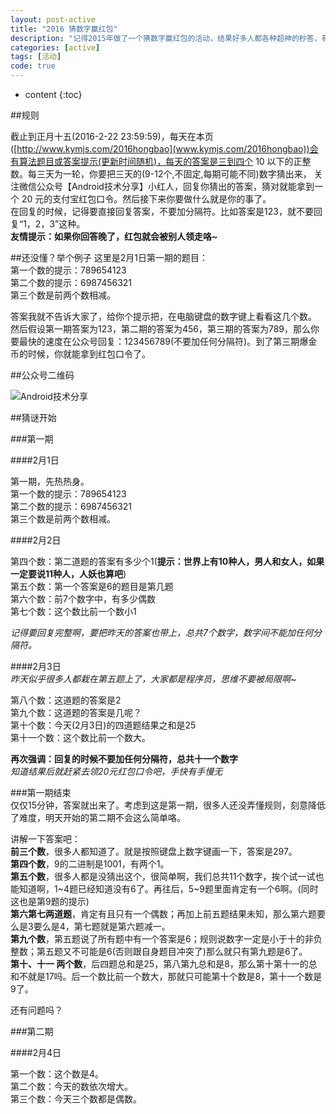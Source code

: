 ```yaml
---
layout: post-active
title: "2016 猜数字赢红包"
description: "记得2015年做了一个猜数字赢红包的活动，结果好多人都各种超神的秒答，有一次还找出了题目的一个 BUG 。就是每三天一轮，根据每天的提示猜出数字是什么，然后最快的三个人就有现金红包拿，然后一下子好多人都参与进来了。这么好的一个活动，今年当然要继续。    "
categories: [active]
tags: [活动]
code: true
---
```

* content
{:toc}

##规则

 截止到正月十五(2016-2-22 23:59:59)，每天在本页([http://www.kymjs.com/2016hongbao](www.kymjs.com/2016hongbao))会有算法题目或答案提示(更新时间随机)，每天的答案是三到四个 10 以下的正整数。每三天为一轮，你要把三天的(9-12个,不固定,每期可能不同)数字猜出来，
关注微信公众号【Android技术分享】小红人，回复你猜出的答案，猜对就能拿到一个 20 元的支付宝红包口令。然后接下来你要做什么就是你的事了。    
在回复的时候，记得要直接回复答案，不要加分隔符。比如答案是123，就不要回复“1，2，3”这种。  
**友情提示：如果你回答晚了，红包就会被别人领走咯~**

##还没懂？举个例子
这里是2月1日第一期的题目：  
第一个数的提示：789654123    
第二个数的提示：6987456321    
第三个数是前两个数相减。   

答案我就不告诉大家了，给你个提示把，在电脑键盘的数字键上看看这几个数。  
然后假设第一期答案为123，第二期的答案为456，第三期的答案为789，那么你要最快的速度在公众号回复：123456789(不要加任何分隔符)。到了第三期爆金币的时候，你就能拿到红包口令了。

##公众号二维码  

![Android技术分享](http://www.kymjs.com/images/qrcode.jpg)  

##猜谜开始  

###第一期  

####2月1日  

第一期，先热热身。  
第一个数的提示：789654123  
第二个数的提示：6987456321  
第三个数是前两个数相减。  

####2月2日  

第四个数：第二道题的答案有多少个1(**提示：世界上有10种人，男人和女人，如果一定要说11种人，人妖也算吧**)    
第五个数：第一个答案是6的题目是第几题  
第六个数：前7个数字中，有多少偶数  
第七个数：这个数比前一个数小1  

*记得要回复完整啊，要把昨天的答案也带上，总共7个数字，数字间不能加任何分隔符。*  


####2月3日  
*昨天似乎很多人都栽在第五题上了，大家都是程序员，思维不要被局限啊~*  

第八个数：这道题的答案是2  
第九个数：这道题的答案是几呢？  
第十个数：今天(2月3日)的四道题结果之和是25  
第十一个数：这个数比前一个数大。   

**再次强调：回复的时候不要加任何分隔符，总共十一个数字**  
*知道结果后就赶紧去领20元红包口令吧，手快有手慢无*    

###第一期结束  
仅仅15分钟，答案就出来了。考虑到这是第一期，很多人还没弄懂规则，刻意降低了难度，明天开始的第二期不会这么简单咯。  

讲解一下答案吧：  
**前三个数**，很多人都知道了。就是按照键盘上数字键画一下，答案是297。  
**第四个数**，9的二进制是1001，有两个1。  
**第五个数**，很多人都是没猜出这个，很简单啊，我们总共11个数字，挨个试一试也能知道啊，1~4题已经知道没有6了。再往后，5~9题里面肯定有一个6啊。(同时这也是第9题的提示)  
**第六第七两道题**，肯定有且只有一个偶数；再加上前五题结果未知，那么第六题要么是3要么是4，第七题就是第六题减一。  
**第九个数**，第五题说了所有题中有一个答案是6；规则说数字一定是小于十的非负整数；第五题又不可能是6(否则跟自身题目冲突了)那么就只有第九题是6了。  
**第十、十一 两个数**，后四题总和是25，第八第九总和是8，那么第十第十一的总和不就是17吗。后一个数比前一个数大，那就只可能第十个数是8，第十一个数是9了。   

还有问题吗？  

###第二期  

####2月4日  

第一个数：这个数是4。  
第二个数：今天的数依次增大。  
第三个数：今天三个数都是偶数。  


